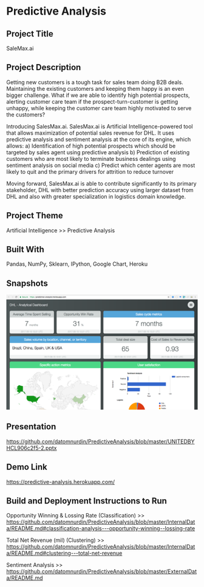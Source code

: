 # Predictive Analysis

## Project Title
SaleMax.ai

## Project Description
Getting new customers is a tough task for sales team doing B2B deals. Maintaining the existing customers and keeping them happy is an even bigger challenge. What if we are able to identify high potential prospects, alerting customer care team if the prospect-turn-customer is getting unhappy, while keeping the customer care team highly motivated to serve the customers?

Introducing SalesMax.ai. SalesMax.ai is Artificial Intelligence-powered tool that allows maximization of potential sales revenue for DHL. It uses predictive analysis and sentiment analysis at the core of its engine, which allows:
a)	Identification of high potential prospects which should be targeted by sales agent using predictive analysis
b)	Prediction of existing customers who are most likely to terminate business dealings using sentiment analysis on social media
c)	Predict which center agents are most likely to quit and the primary drivers for attrition to reduce turnover

Moving forward, SalesMax.ai is able to contribute significantly to its primary stakeholder, DHL with better prediction accuracy using larger dataset from DHL and also with greater specialization in logistics domain knowledge.

## Project Theme 
Artificial Intelligence >> Predictive Analysis

## Built With 
Pandas, NumPy, Sklearn, IPython, Google Chart, Heroku

## Snapshots

![Demo 1](https://raw.githubusercontent.com/datomnurdin/PredictiveAnalysis/master/images/image_1.png)

## Presentation
https://github.com/datomnurdin/PredictiveAnalysis/blob/master/UNITEDBYHCL906c2f5-2.pptx

## Demo Link
https://predictive-analysis.herokuapp.com/
 
## Build and Deployment Instructions to Run
Opportunity Winning & Lossing Rate (Classification) >> https://github.com/datomnurdin/PredictiveAnalysis/blob/master/InternalData/README.md#classification-analysis---opportunity-winning--lossing-rate

Total Net Revenue (mil) (Clustering) >> https://github.com/datomnurdin/PredictiveAnalysis/blob/master/InternalData/README.md#clustering---total-net-revenue

Sentiment Analysis >> https://github.com/datomnurdin/PredictiveAnalysis/blob/master/ExternalData/README.md
